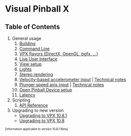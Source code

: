 # Visual Pinball X

## Table of Contents
1. General usage
   1. [Building](../make/README.md)
   2. [Command Line](<Command Line.md>)
   3. [VPX flavors (DirectX, OpenGL, bgfx, ...)](<Build Differences.md>)
   4. [Live User Interface](LiveUI.md)
   5. [View setup](<View Setup.md>)
   6. [Lights](Lights.md)
   7. [Stereo rendering](Stereo.md)
   8. [Velocity-based accelerometer input](<Accelerometer Velocity Input User Guide.md>) | [Technical notes](<Accelerometer Velocity Input Tech Note.md>)
   9. [Plunger speed axis input](<Plunger Velocity Input User Guide.md>) | [Technical notes](<Plunger Velocity Input Tech Note.md>)
   10. [Open Pinball Device setup](<Open Pinball Device User Guide.md>)
   11. [Latency](Latency.md)
2. Scripting
   1. [API Reference](<Script API Reference.md>)
3. Upgrading to new version
   - [Upgrading to VPX 10.8.1](<Upgrading Table 10.8.1.md>)
   - [Upgrading to VPX 10.8](<Upgrading Table 10.8.md>)

<sub><sup>[Information applicable to version 10.8.1 Beta]</sup></sub>
